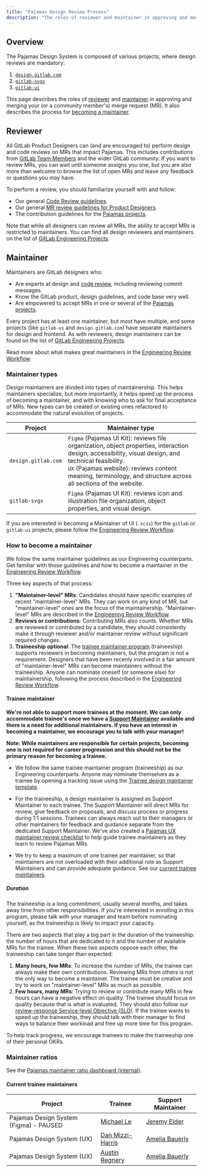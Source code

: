 ```yaml
---
title: "Pajamas Design Review Process"
description: "The roles of reviewer and maintainer in approving and merging merge requests in projects related to the Pajamas Design System, and how to become a maintainer."
---
```


## Overview

The Pajamas Design System is composed of various projects, where design reviews are mandatory:

1. [`design.gitlab.com`](https://gitlab.com/gitlab-org/gitlab-services/design.gitlab.com)
1. [`gitlab-svgs`](https://gitlab.com/gitlab-org/gitlab-svgs)
1. [`gitlab-ui`](https://gitlab.com/gitlab-org/gitlab-ui)

This page describes the roles of [reviewer](#reviewer) and [maintainer](#maintainer) in approving and merging your (or a community member's) merge request (MR). It also describes the process for [becoming a maintainer](#how-to-become-a-maintainer).

## Reviewer

All GitLab Product Designers can (and are encouraged to) perform design and code reviews on MRs that impact Pajamas. This includes contributions from [GitLab Team Members](/handbook/communication/top-misused-terms/) and the wider GitLab community. If you want to review MRs, you can wait until someone assigns you one, but you are also more than welcome to browse the list of open MRs and leave any feedback or questions you may have.

To perform a review, you should familiarize yourself with and follow:

- Our general [Code Review guidelines](https://docs.gitlab.com/ee/development/code_review.html).
- Our general [MR review guidelines for Product Designers](/handbook/product/ux/product-designer/mr-reviews/).
- The contribution guidelines for the [Pajamas projects](#overview).

Note that while all designers can review all MRs, the ability to accept MRs is restricted to maintainers. You can find all design reviewers and maintainers on the list of [GitLab Engineering Projects](/handbook/engineering/projects/).

## Maintainer

Maintainers are GitLab designers who:

- Are experts at design and [code review](https://docs.gitlab.com/ee/development/code_review.html), including reviewing commit messages.
- Know the GitLab product, design guidelines, and code base very well.
- Are empowered to accept MRs in one or several of the [Pajamas projects](#overview).

Every project has at least one maintainer, but most have multiple, and some projects (like `gitlab-ui` and `design.gitlab.com`) have separate maintainers for design and frontend. As with reviewers, design maintainers can be found on the list of [GitLab Engineering Projects](/handbook/engineering/projects/).

Read more about what makes great maintainers in the [Engineering Review Workflow](/handbook/engineering/workflow/code-review/#maintainer).

### Maintainer types

Design maintainers are divided into types of maintainership. This helps maintainers specialize, but more importantly, it helps speed up the process of becoming a maintainer, and with knowing who to ask for final acceptance of MRs. New types can be created or existing ones refactored to accommodate the natural evolution of projects.

| Project | Maintainer type |
|---|---|
| `design.gitlab.com` |  `Figma` (Pajamas UI Kit): reviews file organization, object properties, interaction design, accessibility, visual design, and technical feasibility.<br>`UX` (Pajamas website): reviews content meaning, terminology, and structure across all sections of the website. |
| `gitlab-svgs` | `Figma` (Pajamas UI Kit): reviews icon and illustration file organization, object properties, and visual design. |

If you are interested in becoming a Maintainer of UI (`.scss`) for the `gitlab` or `gitlab-ui` projects, please follow the [Engineering Review Workflow](/handbook/engineering/workflow/code-review/).

### How to become a maintainer

We follow the same maintainer guidelines as our Engineering counterparts. Get familiar with those guidelines and how to become a maintainer in the [Engineering Review Workflow](/handbook/engineering/workflow/code-review/#how-to-become-a-project-maintainer).

Three key aspects of that process:

1. **"Maintainer-level" MRs**: Candidates should have specific examples of recent "maintainer-level" MRs. They can work on any kind of MR, but "maintainer-level" ones are the focus of the maintainership. "Maintainer-level" MRs are described in the [Engineering Review Workflow](/handbook/engineering/workflow/code-review/#how-to-become-a-project-maintainer).
1. **Reviews or contributions**: Contributing MRs also counts. Whether MRs are reviewed or contributed by a candidate, they should consistently make it through reviewer and/or maintainer review without significant required changes.
1. **Traineeship optional**: The [trainee maintainer program](#trainee-maintainer) (traineeship) supports reviewers in becoming maintainers, but the program is not a requirement. Designers that have been recenly involved in a fair amount of "maintainer-level" MRs can become maintainers without the traineeship. Anyone can nominate oneself (or someone else) for maintainership, following the process described in the [Engineering Review Workflow](/handbook/engineering/workflow/code-review/#how-to-become-a-project-maintainer).

#### Trainee maintainer

**We're not able to support more trainees at the moment. We can only accommodate trainee's once we have a [Support Maintainer](/handbook/engineering/projects/#design.gitlab.com) available and there is a need for additional maintainers. If you have an interest in becoming a maintainer, we encourage you to talk with your manager!**

**Note: While maintainers are responsible for certain projects, becoming one is not required for career progression and this should not be the primary reason for becoming a trainee.**

- We follow the same trainee maintainer program (traineeship) as our Engineering counterparts. Anyone may nominate themselves as a trainee by opening a tracking issue using the [Trainee design maintainer template](https://gitlab.com/gitlab-com/www-gitlab-com/issues/new?issuable_template=trainee-design-maintainer).

- For the traineeship, a design maintainer is assigned as Support Maintainer to each trainee. The Support Maintainer will direct MRs for review, give feedback on proposals, and discuss process or progress during 1:1 sessions. Trainees can always reach out to their managers or other maintainers for feedback and guidance separate from the dedicated Support Maintainer. We've also created a [Pajamas UX maintainer review checklist](https://gitlab.com/gitlab-org/gitlab-services/design.gitlab.com/-/blob/main/doc/maintainer-checklist.md) to help guide trainee maintainers as they learn to review Pajamas MRs.

- We try to keep a maximum of one trainee per maintainer, so that maintainers are not overloaded with their additional role as Support Maintainers and can provide adequate guidance. See our [current trainee maintainers](#current-trainee-maintainers).

##### Duration

The traineeship is a long commitment, usually several months, and takes away time from other responsibilities. If you're interested in enrolling in this program, please talk with your manager and team before nominating yourself, as the traineeship is likely to impact your capacity.

There are two aspects that play a big part in the duration of the traineeship: the number of hours that are dedicated to it and the number of available MRs for the trainee. When these two aspects oppose each other, the traineeship can take longer than expected:

1. **Many hours, few MRs**: To increase the number of MRs, the trainee can always make their own contributions. Reviewing MRs from others is not the only way to become a maintainer. The trainee must be creative and try to work on "maintainer-level" MRs as much as possible.
1. **Few hours, many MRs**: Trying to review or contribute many MRs in few hours can have a negative effect on quality. The trainee should focus on quality because that is what is evaluated. They should also follow our [review-response Service-level Objective (SLO)](/handbook/engineering/workflow/code-review/#review-response-slo). If the trainee wants to speed up the traineeship, they should talk with their manager to find ways to balance their workload and free up more time for this program.

To help track progress, we encourage trainees to make the traineeship one of their personal OKRs.

### Maintainer ratios

See the [Pajamas maintainer ratio dashboard (internal)](https://10az.online.tableau.com/t/gitlab/views/UXPajamasMaintainers/PajamasDesignSystem?:origin=card_share_link&:embed=n).

#### Current trainee maintainers

| Project                                | Trainee                                       | Support Maintainer                                 |
| -------------------------------------- | --------------------------------------------- | -------------------------------------------------- |
| Pajamas Design System (Figma) - PAUSED | [Michael Le](https://gitlab.com/mle)          | [Jeremy Elder](https://gitlab.com/jeldergl)        |
| Pajamas Design System (UX)             | [Dan Mizzi-Harris](https://gitlab.com/danmh)  | [Amelia Bauerly](https://gitlab.com/ameliabauerly) |
| Pajamas Design System (UX)    | [Austin Regnery](https://gitlab.com/aregnery) | [Amelia Bauerly](https://gitlab.com/ameliabauerly) |
